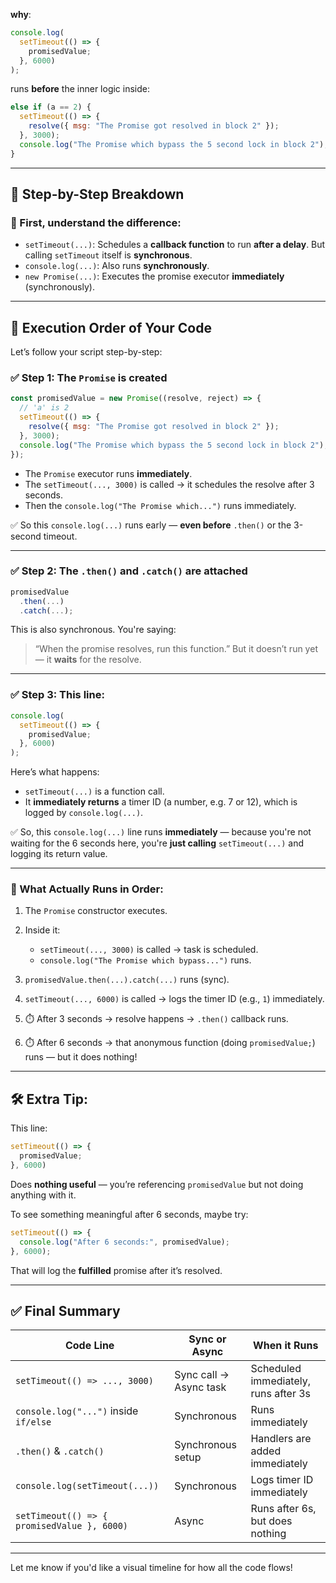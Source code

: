 **why**:

```js
console.log(
  setTimeout(() => {
    promisedValue;
  }, 6000)
);
```

runs **before** the inner logic inside:

```js
else if (a == 2) {
  setTimeout(() => {
    resolve({ msg: "The Promise got resolved in block 2" });
  }, 3000);
  console.log("The Promise which bypass the 5 second lock in block 2");
}
```

---

## 🧠 Step-by-Step Breakdown

### 🔹 First, understand the difference:

* `setTimeout(...)`: Schedules a **callback function** to run **after a delay**. But calling `setTimeout` itself is **synchronous**.
* `console.log(...)`: Also runs **synchronously**.
* `new Promise(...)`: Executes the promise executor **immediately** (synchronously).

---

## 🧭 Execution Order of Your Code

Let’s follow your script step-by-step:

### ✅ Step 1: The `Promise` is created

```js
const promisedValue = new Promise((resolve, reject) => {
  // 'a' is 2
  setTimeout(() => {
    resolve({ msg: "The Promise got resolved in block 2" });
  }, 3000);
  console.log("The Promise which bypass the 5 second lock in block 2");
});
```

* The `Promise` executor runs **immediately**.
* The `setTimeout(..., 3000)` is called → it schedules the resolve after 3 seconds.
* Then the `console.log("The Promise which...")` runs immediately.

✅ So this `console.log(...)` runs early — **even before** `.then()` or the 3-second timeout.

---

### ✅ Step 2: The `.then()` and `.catch()` are attached

```js
promisedValue
  .then(...)
  .catch(...);
```

This is also synchronous. You're saying:

> “When the promise resolves, run this function.”
> But it doesn’t run yet — it **waits** for the resolve.

---

### ✅ Step 3: This line:

```js
console.log(
  setTimeout(() => {
    promisedValue;
  }, 6000)
);
```

Here’s what happens:

* `setTimeout(...)` is a function call.
* It **immediately returns** a timer ID (a number, e.g. 7 or 12), which is logged by `console.log(...)`.

✅ So, this `console.log(...)` line runs **immediately** — because you're not waiting for the 6 seconds here, you're **just calling** `setTimeout(...)` and logging its return value.

---

### 🧾 What Actually Runs in Order:

1. The `Promise` constructor executes.
2. Inside it:

   * `setTimeout(..., 3000)` is called → task is scheduled.
   * `console.log("The Promise which bypass...")` runs.
3. `promisedValue.then(...).catch(...)` runs (sync).
4. `setTimeout(..., 6000)` is called → logs the timer ID (e.g., `1`) immediately.
5. ⏱️ After 3 seconds → resolve happens → `.then()` callback runs.
6. ⏱️ After 6 seconds → that anonymous function (doing `promisedValue;`) runs — but it does nothing!

---

## 🛠️ Extra Tip:

This line:

```js
setTimeout(() => {
  promisedValue;
}, 6000)
```

Does **nothing useful** — you’re referencing `promisedValue` but not doing anything with it.

To see something meaningful after 6 seconds, maybe try:

```js
setTimeout(() => {
  console.log("After 6 seconds:", promisedValue);
}, 6000);
```

That will log the **fulfilled** promise after it’s resolved.

---

## ✅ Final Summary

| Code Line                                   | Sync or Async          | When it Runs                         |
| ------------------------------------------- | ---------------------- | ------------------------------------ |
| `setTimeout(() => ..., 3000)`               | Sync call → Async task | Scheduled immediately, runs after 3s |
| `console.log("...")` inside `if/else`       | Synchronous            | Runs immediately                     |
| `.then()` & `.catch()`                      | Synchronous setup      | Handlers are added immediately       |
| `console.log(setTimeout(...))`              | Synchronous            | Logs timer ID immediately            |
| `setTimeout(() => { promisedValue }, 6000)` | Async                  | Runs after 6s, but does nothing      |

---

Let me know if you'd like a visual timeline for how all the code flows!
